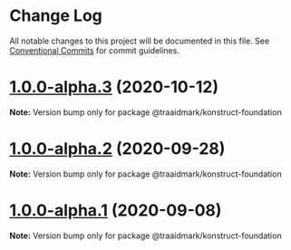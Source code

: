 # Change Log

All notable changes to this project will be documented in this file.
See [Conventional Commits](https://conventionalcommits.org) for commit guidelines.

# [1.0.0-alpha.3](https://github.com/traaidmark/konstruct/compare/@traaidmark/konstruct-foundation@1.0.0-alpha.2...@traaidmark/konstruct-foundation@1.0.0-alpha.3) (2020-10-12)

**Note:** Version bump only for package @traaidmark/konstruct-foundation





# [1.0.0-alpha.2](https://github.com/traaidmark/konstruct/compare/@traaidmark/konstruct-foundation@1.0.0-alpha.1...@traaidmark/konstruct-foundation@1.0.0-alpha.2) (2020-09-28)

**Note:** Version bump only for package @traaidmark/konstruct-foundation





# [1.0.0-alpha.1](https://github.com/traaidmark/konstruct/compare/@traaidmark/konstruct-foundation@1.0.0-alpha.0...@traaidmark/konstruct-foundation@1.0.0-alpha.1) (2020-09-08)

**Note:** Version bump only for package @traaidmark/konstruct-foundation
